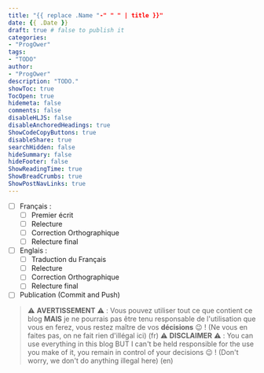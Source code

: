 ```yaml
---
title: "{{ replace .Name "-" " " | title }}"
date: {{ .Date }}
draft: true # false to publish it
categories:
- "ProgOwer"
tags:
- "TODO"
author:
- "ProgOwer"
description: "TODO."
showToc: true
TocOpen: true
hidemeta: false
comments: false
disableHLJS: false
disableAnchoredHeadings: true
ShowCodeCopyButtons: true
disableShare: true
searchHidden: false
hideSummary: false
hideFooter: false
ShowReadingTime: true
ShowBreadCrumbs: true
ShowPostNavLinks: true
---
```


- [ ] Français :
  - [ ] Premier écrit
  - [ ] Relecture
  - [ ] Correction Orthographique
  - [ ] Relecture final
- [ ] Englais :
  - [ ] Traduction du Français
  - [ ] Relecture
  - [ ] Correction Orthographique
  - [ ] Relecture final
- [ ] Publication (Commit and Push)

> :warning: **AVERTISSEMENT** :warning: : Vous pouvez utiliser tout ce que contient ce blog **MAIS** je ne pourrais pas être tenu responsable de l'utilisation que vous en ferez, vous restez maître de vos **décisions** :wink: ! (Ne vous en faites pas, on ne fait rien d'illégal ici) (fr)
> :warning: **DISCLAIMER** :warning: : You can use everything in this blog BUT I can't be held responsible for the use you make of it, you remain in control of your decisions :wink: ! (Don't worry, we don't do anything illegal here) (en)
